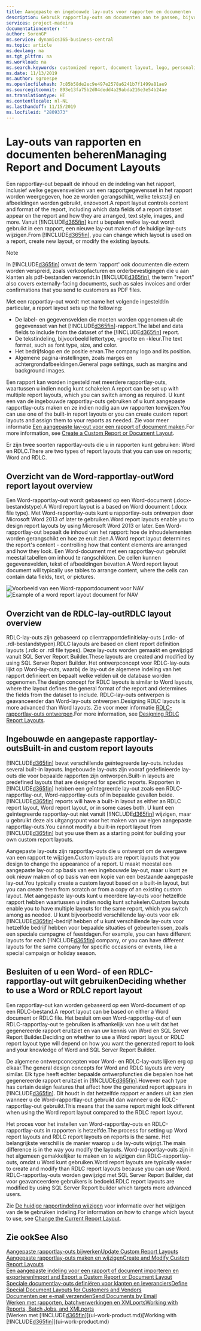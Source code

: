 ```yaml
---
title: Aangepaste en ingebouwde lay-outs voor rapporten en documenten | Microsoft Docs
description: Gebruik rapportlay-outs om documenten aan te passen, bijvoorbeeld om het lettertype of logo aan te passen of pagina-instellingen of PDF-bestanden die u naar klanten verzendt.
services: project-madeira
documentationcenter: ''
author: SorenGP
ms.service: dynamics365-business-central
ms.topic: article
ms.devlang: na
ms.tgt_pltfrm: na
ms.workload: na
ms.search.keywords: customized report, document layout, logo, personalize
ms.date: 11/13/2019
ms.author: sgroespe
ms.openlocfilehash: 7c85b58de2ec9e497e2578a6241b7f1499a81ae9
ms.sourcegitcommit: 893e13fa75b2d04dedd4a29abda216e3e54b24ae
ms.translationtype: HT
ms.contentlocale: nl-NL
ms.lasthandoff: 11/15/2019
ms.locfileid: "2809373"
---
```

# <a name="managing-report-and-document-layouts"></a><span data-ttu-id="3a715-103">Lay-outs van rapporten en documenten beheren</span><span class="sxs-lookup"><span data-stu-id="3a715-103">Managing Report and Document Layouts</span></span>
<span data-ttu-id="3a715-104">Een rapportlay-out bepaalt de inhoud en de indeling van het rapport, inclusief welke gegevensvelden van een rapportgegevensset in het rapport worden weergegeven, hoe ze worden gerangschikt, welke tekststijl en afbeeldingen worden gebruikt, enzovoort.</span><span class="sxs-lookup"><span data-stu-id="3a715-104">A report layout controls content and format of the report, including which data fields of a report dataset appear on the report and how they are arranged, text style, images, and more.</span></span> <span data-ttu-id="3a715-105">Vanuit [!INCLUDE[d365fin](includes/d365fin_md.md)] kunt u bepalen welke lay-out wordt gebruikt in een rapport, een nieuwe lay-out maken of de huidige lay-outs wijzigen.</span><span class="sxs-lookup"><span data-stu-id="3a715-105">From [!INCLUDE[d365fin](includes/d365fin_md.md)], you can change which layout is used on a report, create new layout, or modify the existing layouts.</span></span>

> [!NOTE]  
>   <span data-ttu-id="3a715-106">In [!INCLUDE[d365fin](includes/d365fin_md.md)] omvat de term 'rapport' ook documenten die extern worden verspreid, zoals verkoopfacturen en orderbevestigingen die u aan klanten als pdf-bestanden verzendt.</span><span class="sxs-lookup"><span data-stu-id="3a715-106">In [!INCLUDE[d365fin](includes/d365fin_md.md)], the term "report" also covers externally-facing documents, such as sales invoices and order confirmations that you send to customers as PDF files.</span></span>

<span data-ttu-id="3a715-107">Met een rapportlay-out wordt met name het volgende ingesteld:</span><span class="sxs-lookup"><span data-stu-id="3a715-107">In particular, a report layout sets up the following:</span></span>

* <span data-ttu-id="3a715-108">De label- en gegevensvelden die moeten worden opgenomen uit de gegevensset van het [!INCLUDE[d365fin](includes/d365fin_md.md)]-rapport.</span><span class="sxs-lookup"><span data-stu-id="3a715-108">The label and data fields to include from the dataset of the [!INCLUDE[d365fin](includes/d365fin_md.md)] report.</span></span>
* <span data-ttu-id="3a715-109">De tekstindeling, bijvoorbeeld lettertype, -grootte en -kleur.</span><span class="sxs-lookup"><span data-stu-id="3a715-109">The text format, such as font type, size, and color.</span></span>
* <span data-ttu-id="3a715-110">Het bedrijfslogo en de positie ervan.</span><span class="sxs-lookup"><span data-stu-id="3a715-110">The company logo and its position.</span></span>
* <span data-ttu-id="3a715-111">Algemene pagina-instellingen, zoals marges en achtergrondafbeeldingen.</span><span class="sxs-lookup"><span data-stu-id="3a715-111">General page settings, such as margins and background images.</span></span>

<span data-ttu-id="3a715-112">Een rapport kan worden ingesteld met meerdere rapportlay-outs, waartussen u indien nodig kunt schakelen.</span><span class="sxs-lookup"><span data-stu-id="3a715-112">A report can be set up with multiple report layouts, which you can switch among as required.</span></span> <span data-ttu-id="3a715-113">U kunt een van de ingebouwde rapportlay-outs gebruiken of u kunt aangepaste rapportlay-outs maken en ze indien nodig aan uw rapporten toewijzen.</span><span class="sxs-lookup"><span data-stu-id="3a715-113">You can use one of the built-in report layouts or you can create custom report layouts and assign them to your reports as needed.</span></span> <span data-ttu-id="3a715-114">Zie voor meer informatie [Een aangepaste lay-out voor een rapport of document maken](ui-how-create-custom-report-layout.md).</span><span class="sxs-lookup"><span data-stu-id="3a715-114">For more information, see [Create a Custom Report or Document Layout](ui-how-create-custom-report-layout.md).</span></span>

<span data-ttu-id="3a715-115">Er zijn twee soorten rapportlay-outs die u in rapporten kunt gebruiken: Word en RDLC.</span><span class="sxs-lookup"><span data-stu-id="3a715-115">There are two types of report layouts that you can use on reports; Word and RDLC.</span></span>

## <a name="word-report-layout-overview"></a><span data-ttu-id="3a715-116">Overzicht van de Word-rapportlay-out</span><span class="sxs-lookup"><span data-stu-id="3a715-116">Word report layout overview</span></span>
<span data-ttu-id="3a715-117">Een Word-rapportlay-out wordt gebaseerd op een Word-document (.docx-bestandstype).</span><span class="sxs-lookup"><span data-stu-id="3a715-117">A Word report layout is a based on Word document (.docx file type).</span></span> <span data-ttu-id="3a715-118">Met Word-rapportlay-outs kunt u rapportlay-outs ontwerpen door Microsoft Word 2013 of later te gebruiken.</span><span class="sxs-lookup"><span data-stu-id="3a715-118">Word report layouts enable you to design report layouts by using Microsoft Word 2013 or later.</span></span> <span data-ttu-id="3a715-119">Een Word-rapportlay-out bepaalt de inhoud van het rapport: hoe de inhoudelementen worden gerangschikt en hoe ze eruit zien.</span><span class="sxs-lookup"><span data-stu-id="3a715-119">A Word report layout determines the report's content - controlling how that content elements are arranged and how they look.</span></span> <span data-ttu-id="3a715-120">Een Word-document met een rapportlay-out gebruikt meestal tabellen om inhoud te rangschikken. De cellen kunnen gegevensvelden, tekst of afbeeldingen bevatten.</span><span class="sxs-lookup"><span data-stu-id="3a715-120">A Word report layout document will typically use tables to arrange content, where the cells can contain data fields, text, or pictures.</span></span>

 <span data-ttu-id="3a715-121">![Voorbeeld van een Word-rapportdocument voor NAV](media/nav_wordreportlayout_edit_in_word_example.png "NAV_WordReportLayout_Edit_In_Word_Example")</span><span class="sxs-lookup"><span data-stu-id="3a715-121">![Example of a word report layout document for NAV](media/nav_wordreportlayout_edit_in_word_example.png "NAV_WordReportLayout_Edit_In_Word_Example")</span></span>  

## <a name="rdlc-layout-overview"></a><span data-ttu-id="3a715-122">Overzicht van de RDLC-lay-out</span><span class="sxs-lookup"><span data-stu-id="3a715-122">RDLC layout overview</span></span>
<span data-ttu-id="3a715-123">RDLC-lay-outs zijn gebaseerd op clientrapportdefinitielay-outs (.rdlc- of .rdl-bestandstypen).</span><span class="sxs-lookup"><span data-stu-id="3a715-123">RDLC layouts are based on client report definition layouts (.rdlc or .rdl file types).</span></span> <span data-ttu-id="3a715-124">Deze lay-outs worden gemaakt en gewijzigd vanuit SQL Server Report Builder.</span><span class="sxs-lookup"><span data-stu-id="3a715-124">These layouts are created and modified by using SQL Server Report Builder.</span></span> <span data-ttu-id="3a715-125">Het ontwerpconcept voor RDLC-lay-outs lijkt op Word-lay-outs, waarbij de lay-out de algemene indeling van het rapport definieert en bepaalt welke velden uit de database worden opgenomen.</span><span class="sxs-lookup"><span data-stu-id="3a715-125">The design concept for RDLC layouts is similar to Word layouts, where the layout defines the general format of the report and determines the fields from the dataset to include.</span></span> <span data-ttu-id="3a715-126">RDLC-lay-outs ontwerpen is geavanceerder dan Word-lay-outs ontwerpen.</span><span class="sxs-lookup"><span data-stu-id="3a715-126">Designing RDLC layouts is more advanced than Word layouts.</span></span> <span data-ttu-id="3a715-127">Zie voor meer informatie [RDLC-rapportlay-outs ontwerpen](/dynamics-nav/Designing-RDLC-Report-Layouts).</span><span class="sxs-lookup"><span data-stu-id="3a715-127">For more information, see [Designing RDLC Report Layouts](/dynamics-nav/Designing-RDLC-Report-Layouts).</span></span>

## <a name="built-in-and-custom-report-layouts"></a><span data-ttu-id="3a715-128">Ingebouwde en aangepaste rapportlay-outs</span><span class="sxs-lookup"><span data-stu-id="3a715-128">Built-in and custom report layouts</span></span>
[!INCLUDE[d365fin](includes/d365fin_md.md)] <span data-ttu-id="3a715-129">bevat verschillende geïntegreerde lay-outs.</span><span class="sxs-lookup"><span data-stu-id="3a715-129">includes several built-in layouts.</span></span> <span data-ttu-id="3a715-130">Ingebouwde lay-outs zijn vooraf gedefinieerde lay-outs die voor bepaalde rapporten zijn ontworpen.</span><span class="sxs-lookup"><span data-stu-id="3a715-130">Built-in layouts are predefined layouts that are designed for specific reports.</span></span> <span data-ttu-id="3a715-131">Rapporten in [!INCLUDE[d365fin](includes/d365fin_md.md)] hebben een geïntegreerde lay-out zoals een RDLC-rapportlay-out, Word-rapportlay-outs of in bepaalde gevallen beide.</span><span class="sxs-lookup"><span data-stu-id="3a715-131">[!INCLUDE[d365fin](includes/d365fin_md.md)] reports will have a built-in layout as either an RDLC report layout, Word report layout, or in some cases both.</span></span> <span data-ttu-id="3a715-132">U kunt een geïntegreerde rapportlay-out niet vanuit [!INCLUDE[d365fin](includes/d365fin_md.md)] wijzigen, maar u gebruikt deze als uitgangspunt voor het maken van uw eigen aangepaste rapportlay-outs.</span><span class="sxs-lookup"><span data-stu-id="3a715-132">You cannot modify a built-in report layout from [!INCLUDE[d365fin](includes/d365fin_md.md)] but you use them as a starting point for building your own custom report layouts.</span></span>

<span data-ttu-id="3a715-133">Aangepaste lay-outs zijn rapportlay-outs die u ontwerpt om de weergave van een rapport te wijzigen.</span><span class="sxs-lookup"><span data-stu-id="3a715-133">Custom layouts are report layouts that you design to change the appearance of a report.</span></span> <span data-ttu-id="3a715-134">U maakt meestal een aangepaste lay-out op basis van een ingebouwde lay-out, maar u kunt ze ook nieuw maken of op basis van een kopie van een bestaande aangepaste lay-out.</span><span class="sxs-lookup"><span data-stu-id="3a715-134">You typically create a custom layout based on a built-in layout, but you can create them from scratch or from a copy of an existing custom layout.</span></span> <span data-ttu-id="3a715-135">Met aangepaste lay-outs kunt u meerdere lay-outs voor hetzelfde rapport hebben waartussen u indien nodig kunt schakelen.</span><span class="sxs-lookup"><span data-stu-id="3a715-135">Custom layouts enable you to have multiple layouts for the same report, which you switch among as needed.</span></span> <span data-ttu-id="3a715-136">U kunt bijvoorbeeld verschillende lay-outs voor elk [!INCLUDE[d365fin](includes/d365fin_md.md)]-bedrijf hebben of u kunt verschillende lay-outs voor hetzelfde bedrijf hebben voor bepaalde situaties of gebeurtenissen, zoals een speciale campagne of feestdagen.</span><span class="sxs-lookup"><span data-stu-id="3a715-136">For example, you can have different layouts for each [!INCLUDE[d365fin](includes/d365fin_md.md)] company, or you can have different layouts for the same company for specific occasions or events, like a special campaign or holiday season.</span></span>

## <a name="deciding-whether-to-use-a-word-or-rdlc-report-layout"></a><span data-ttu-id="3a715-137">Besluiten of u een Word- of een RDLC-rapportlay-out wilt gebruiken</span><span class="sxs-lookup"><span data-stu-id="3a715-137">Deciding whether to use a Word or RDLC report layout</span></span>
<span data-ttu-id="3a715-138">Een rapportlay-out kan worden gebaseerd op een Word-document of op een RDLC-bestand.</span><span class="sxs-lookup"><span data-stu-id="3a715-138">A report layout can be based on either a Word document or RDLC file.</span></span> <span data-ttu-id="3a715-139">Het besluit om een Word-rapportlay-out of een RDLC-rapportlay-out te gebruiken is afhankelijk van hoe u wilt dat het gegenereerde rapport eruitziet en van uw kennis van Word en SQL Server Report Builder.</span><span class="sxs-lookup"><span data-stu-id="3a715-139">Deciding on whether to use a Word report layout or RDLC report layout type will depend on how you want the generated report to look and your knowledge of Word and SQL Server Report Builder.</span></span>

<span data-ttu-id="3a715-140">De algemene ontwerpconcepten voor Word- en RDLC-lay-outs lijken erg op elkaar.</span><span class="sxs-lookup"><span data-stu-id="3a715-140">The general design concepts for Word and RDLC layouts are very similar.</span></span> <span data-ttu-id="3a715-141">Elk type heeft echter bepaalde ontwerpfuncties die bepalen hoe het gegenereerde rapport eruitziet in [!INCLUDE[d365fin](includes/d365fin_md.md)].</span><span class="sxs-lookup"><span data-stu-id="3a715-141">However each type has certain design features that affect how the generated report appears in [!INCLUDE[d365fin](includes/d365fin_md.md)].</span></span> <span data-ttu-id="3a715-142">Dit houdt in dat hetzelfde rapport er anders uit kan zien wanneer u de Word-rapportlay-out gebruikt dan wanneer u de RDLC-rapportlay-out gebruikt.</span><span class="sxs-lookup"><span data-stu-id="3a715-142">This means that the same report might look different when using the Word report layout compared to the RDLC report layout.</span></span>

<span data-ttu-id="3a715-143">Het proces voor het instellen van Word-rapportlay-outs en RDLC-rapportlay-outs in rapporten is hetzelfde.</span><span class="sxs-lookup"><span data-stu-id="3a715-143">The process for setting up Word report layouts and RDLC report layouts on reports is the same.</span></span> <span data-ttu-id="3a715-144">Het belangrijkste verschil is de manier waarop u de lay-outs wijzigt.</span><span class="sxs-lookup"><span data-stu-id="3a715-144">The main difference is in the way you modify the layouts.</span></span> <span data-ttu-id="3a715-145">Word-rapportlay-outs zijn in het algemeen gemakkelijker te maken en te wijzigen dan RDLC-rapportlay-outs, omdat u Word kunt gebruiken.</span><span class="sxs-lookup"><span data-stu-id="3a715-145">Word report layouts are typically easier to create and modify than RDLC report layouts because you can use Word.</span></span> <span data-ttu-id="3a715-146">RDLC-rapportlay-outs worden gewijzigd met SQL Server Report Builder, dat voor geavanceerdere gebruikers is bedoeld.</span><span class="sxs-lookup"><span data-stu-id="3a715-146">RDLC report layouts are modified by using SQL Server Report builder which targets more advanced users.</span></span>

<span data-ttu-id="3a715-147">Zie [De huidige rapportindeling wijzigen](ui-how-change-layout-currently-used-report.md) voor informatie over het wijzigen van de te gebruiken indeling.</span><span class="sxs-lookup"><span data-stu-id="3a715-147">For information on how to change which layout to use, see [Change the Current Report Layout](ui-how-change-layout-currently-used-report.md).</span></span>

## <a name="see-also"></a><span data-ttu-id="3a715-148">Zie ook</span><span class="sxs-lookup"><span data-stu-id="3a715-148">See Also</span></span>
[<span data-ttu-id="3a715-149">Aangepaste rapportlay-outs bijwerken</span><span class="sxs-lookup"><span data-stu-id="3a715-149">Update Custom Report Layouts</span></span>](ui-update-report-layouts.md)  
[<span data-ttu-id="3a715-150">Aangepaste rapportlay-outs maken en wijzigen</span><span class="sxs-lookup"><span data-stu-id="3a715-150">Create and Modify Custom Report Layouts</span></span>](ui-how-create-custom-report-layout.md)  
[<span data-ttu-id="3a715-151">Een aangepaste indeling voor een rapport of document importeren en exporteren</span><span class="sxs-lookup"><span data-stu-id="3a715-151">Import and Export a Custom Report or Document Layout</span></span>](ui-how-import-and-export-report-layout.md)  
[<span data-ttu-id="3a715-152">Speciale documentlay-outs definiëren voor klanten en leveranciers</span><span class="sxs-lookup"><span data-stu-id="3a715-152">Define Special Document Layouts for Customers and Vendors</span></span>](ui-define-customer-vendor-document-layouts.md)  
[<span data-ttu-id="3a715-153">Documenten per e-mail verzenden</span><span class="sxs-lookup"><span data-stu-id="3a715-153">Send Documents by Email</span></span>](ui-how-send-documents-email.md)  
[<span data-ttu-id="3a715-154">Werken met rapporten, batchverwerkingen en XMLports</span><span class="sxs-lookup"><span data-stu-id="3a715-154">Working with Reports, Batch Jobs, and XMLports</span></span>](ui-work-report.md)  
<span data-ttu-id="3a715-155">[Werken met [!INCLUDE[d365fin](includes/d365fin_md.md)]](ui-work-product.md)</span><span class="sxs-lookup"><span data-stu-id="3a715-155">[Working with [!INCLUDE[d365fin](includes/d365fin_md.md)]](ui-work-product.md)</span></span>  
